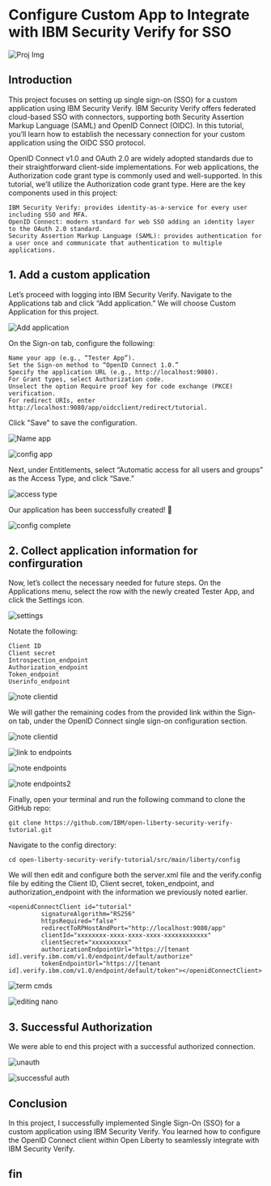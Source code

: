 # Configure Custom App to Integrate with IBM Security Verify for SSO

![Proj Img](https://imgur.com/P5PkEbc.jpg) 

## Introduction

This project focuses on setting up single sign-on (SSO) for a custom application using IBM Security Verify. IBM Security Verify offers federated cloud-based SSO with connectors, supporting both Security Assertion Markup Language (SAML) and OpenID Connect (OIDC). In this tutorial, you’ll learn how to establish the necessary connection for your custom application using the OIDC SSO protocol.

OpenID Connect v1.0 and OAuth 2.0 are widely adopted standards due to their straightforward client-side implementations. For web applications, the Authorization code grant type is commonly used and well-supported. In this tutorial, we’ll utilize the Authorization code grant type. Here are the key components used in this project:

    IBM Security Verify: provides identity-as-a-service for every user including SSO and MFA.
    OpenID Connect: modern standard for web SSO adding an identity layer to the OAuth 2.0 standard.
    Security Assertion Markup Language (SAML): provides authentication for a user once and communicate that authentication to multiple applications.
    
## 1. Add a custom application

Let’s proceed with logging into IBM Security Verify. Navigate to the Applications tab and click “Add application.” We will choose Custom Application for this project.

![Add application](https://imgur.com/dSvmARm.jpg) 

On the Sign-on tab, configure the following:

    Name your app (e.g., “Tester App”).
    Set the Sign-on method to “OpenID Connect 1.0.”
    Specify the application URL (e.g., http://localhost:9080).
    For Grant types, select Authorization code.
    Unselect the option Require proof key for code exchange (PKCE) verification.
    For redirect URIs, enter http://localhost:9080/app/oidcclient/redirect/tutorial.
    
Click "Save" to save the configuration. 

![Name app](https://imgur.com/HCLmoXq.jpg) 

![config app](https://imgur.com/Xe4aL4r.jpg) 

Next, under Entitlements, select “Automatic access for all users and groups” as the Access Type, and click “Save.”

![access type](https://imgur.com/tJEjr12.jpg) 

Our application has been successfully created! 🎉

![config complete](https://imgur.com/1TLBDuz.jpg) 

## 2. Collect application information for confirguration
Now, let’s collect the necessary needed for future steps. On the Applications menu, select the row with the newly created Tester App, and click the Settings icon.

![settings](https://imgur.com/JfzGpT2.jpg) 

Notate the following:

    Client ID
    Client secret 
    Introspection_endpoint
    Authorization_endpoint
    Token_endpoint
    Userinfo_endpoint

![note clientid](https://imgur.com/M4EuwP0.jpg) 

We will gather the remaining codes from the provided link within the Sign-on tab, under the OpenID Connect single sign-on configuration section.

![note clientid](https://imgur.com/pVY00JN.jpg) 

![link to endpoints](https://imgur.com/NtvOU4G.jpg) 

![note endpoints](https://imgur.com/H0XaLGh.jpg) 

![note endpoints2](https://imgur.com/UM02kIy.jpg) 

Finally, open your terminal and run the following command to clone the GitHub repo:

    git clone https://github.com/IBM/open-liberty-security-verify-tutorial.git

Navigate to the config directory:

    cd open-liberty-security-verify-tutorial/src/main/liberty/config

We will then edit and configure both the server.xml file and the verify.config file by editing the Client ID, Client secret, token_endpoint, and authorization_endpoint with the information we previously noted earlier.

    <openidConnectClient id="tutorial"
             signatureAlgorithm="RS256"
             httpsRequired="false"
             redirectToRPHostAndPort="http://localhost:9080/app"
             clientId="xxxxxxxx-xxxx-xxxx-xxxx-xxxxxxxxxxxx"
             clientSecret="xxxxxxxxxx"
             authorizationEndpointUrl="https://[tenant id].verify.ibm.com/v1.0/endpoint/default/authorize"
             tokenEndpointUrl="https://[tenant id].verify.ibm.com/v1.0/endpoint/default/token"></openidConnectClient>

![term cmds](https://imgur.com/Sy6iW6n.jpg)  

![editing nano](https://imgur.com/R9HEMYq.jpg)  

## 3. Successful Authorization

We were able to end this project with a successful authorized connection. 

![unauth](https://imgur.com/Uk1FDJW.jpg) 

![successful auth](https://imgur.com/kBiBgCH.jpg) 

## Conclusion
In this project, I successfully implemented Single Sign-On (SSO) for a custom application using IBM Security Verify. You learned how to configure the OpenID Connect client within Open Liberty to seamlessly integrate with IBM Security Verify.

## fin
